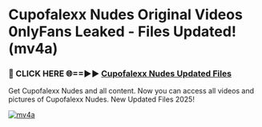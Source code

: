 # Cupofalexx Nudes Original Videos 0nlyFans Leaked - Files Updated! (mv4a)

<h3>🔴 CLICK HERE 🌐==►► <a href="https://tinyurl.com/y5r63du9" rel="nofollow">Cupofalexx Nudes Updated Files</a></h3>

Get Cupofalexx Nudes and all content. Now you can access all videos and pictures of Cupofalexx Nudes. New Updated Files 2025!

[![mv4a](https://i.imgur.com/UVo9nyh.gif)](https://tinyurl.com/y5r63du9)